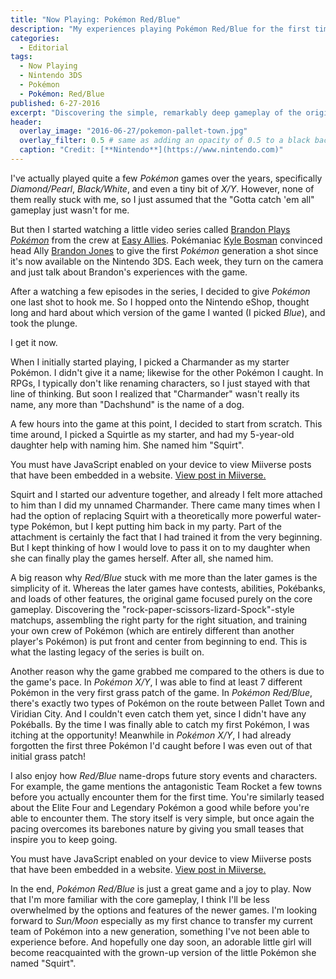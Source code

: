 ```yaml
---
title: "Now Playing: Pokémon Red/Blue"
description: "My experiences playing Pokémon Red/Blue for the first time"
categories:
  - Editorial
tags:
  - Now Playing
  - Nintendo 3DS
  - Pokémon
  - Pokémon: Red/Blue
published: 6-27-2016
excerpt: "Discovering the simple, remarkably deep gameplay of the original *Pokémon* Red and Blue Versions."
header:
  overlay_image: "2016-06-27/pokemon-pallet-town.jpg"
  overlay_filter: 0.5 # same as adding an opacity of 0.5 to a black background
  caption: "Credit: [**Nintendo**](https://www.nintendo.com)"
---
```


I've actually played quite a few *Pokémon* games over the years, specifically *Diamond/Pearl*, *Black/White*, and even a tiny bit of *X/Y*. However, none of them really stuck with me, so I just assumed that the "Gotta catch 'em all" gameplay just wasn't for me.

But then I started watching a little video series called [Brandon Plays *Pokémon*][brandon-plays-pokemon] from the crew at [Easy Allies][easy-allies]. Pokémaniac [Kyle Bosman][kyle-bosman] convinced head Ally [Brandon Jones][brandon-jones] to give the first *Pokémon* generation a shot since it's now available on the Nintendo 3DS. Each week, they turn on the camera and just talk about Brandon's experiences with the game.

After a watching a few episodes in the series, I decided to give *Pokémon* one last shot to hook me. So I hopped onto the Nintendo eShop, thought long and hard about which version of the game I wanted (I picked *Blue*), and took the plunge.

I get it now.

When I initially started playing, I picked a Charmander as my starter Pokémon. I didn't give it a name; likewise for the other Pokémon I caught. In RPGs, I typically don't like renaming characters, so I just stayed with that line of thinking. But soon I realized that "Charmander" wasn't really its name, any more than "Dachshund" is the name of a dog.

A few hours into the game at this point, I decided to start from scratch. This time around, I picked a Squirtle as my starter, and had my 5-year-old daughter help with naming him. She named him "Squirt".

<div class="miiverse-post" lang="en" data-miiverse-cite="https://miiverse.nintendo.net/posts/AYMHAAACAAADV0aA4m17iA" data-miiverse-embedded-version="1"><noscript>You must have JavaScript enabled on your device to view Miiverse posts that have been embedded in a website. <a class="miiverse-post-link" href="https://miiverse.nintendo.net/posts/AYMHAAACAAADV0aA4m17iA">View post in Miiverse.</a></noscript></div><script async src="https://miiverse.nintendo.net/js/embedded.min.js" charset="utf-8"></script>

Squirt and I started our adventure together, and already I felt more attached to him than I did my unnamed Charmander. There came many times when I had the option of replacing Squirt with a theoretically more powerful water-type Pokémon, but I kept putting him back in my party. Part of the attachment is certainly the fact that I had trained it from the very beginning. But I kept thinking of how I would love to pass it on to my daughter when she can finally play the games herself. After all, she named him.

A big reason why *Red/Blue* stuck with me more than the later games is the simplicity of it. Whereas the later games have contests, abilities, Pokébanks, and loads of other features, the original game focused purely on the core gameplay. Discovering the "rock-paper-scissors-lizard-Spock"-style matchups, assembling the right party for the right situation, and training your own crew of Pokémon (which are entirely different than another player's Pokémon) is put front and center from beginning to end. This is what the lasting legacy of the series is built on.

Another reason why the game grabbed me compared to the others is due to the game's pace. In *Pokémon X/Y*, I was able to find at least 7 different Pokémon in the very first grass patch of the game. In *Pokémon Red/Blue*, there's exactly two types of Pokémon on the route between Pallet Town and Viridian City. And I couldn't even catch them yet, since I didn't have any Pokéballs. By the time I was finally able to catch my first Pokémon, I was itching at the opportunity! Meanwhile in *Pokémon X/Y*, I had already forgotten the first three Pokémon I'd caught before I was even out of that initial grass patch!

I also enjoy how *Red/Blue* name-drops future story events and characters. For example, the game mentions the antagonistic Team Rocket a few towns before you actually encounter them for the first time. You're similarly teased about the Elite Four and Legendary Pokémon a good while before you're able to encounter them. The story itself is very simple, but once again the pacing overcomes its barebones nature by giving you small teases that inspire you to keep going.

<div class="miiverse-post" lang="en" data-miiverse-cite="https://miiverse.nintendo.net/posts/AYMHAAACAAADV0aA4wuyVA" data-miiverse-embedded-version="1"><noscript>You must have JavaScript enabled on your device to view Miiverse posts that have been embedded in a website. <a class="miiverse-post-link" href="https://miiverse.nintendo.net/posts/AYMHAAACAAADV0aA4wuyVA">View post in Miiverse.</a></noscript></div><script async src="https://miiverse.nintendo.net/js/embedded.min.js" charset="utf-8"></script>

In the end, *Pokémon Red/Blue* is just a great game and a joy to play. Now that I'm more familiar with the core gameplay, I think I'll be less overwhelmed by the options and features of the newer games. I'm looking forward to *Sun/Moon* especially as my first chance to transfer my current team of Pokémon into a new generation, something I've not been able to experience before. And hopefully one day soon, an adorable little girl will become reacquainted with the grown-up version of the little Pokémon she named "Squirt".

[brandon-plays-pokemon]: https://www.youtube.com/playlist?list=PLwa6fmqvU-4FUdjSGiMq_3_V2UCbq9yQL
[easy-allies]: http://www.easyallies.com
[kyle-bosman]: https://www.twitter.com/KyleBosman
[brandon-jones]: https://www.twitter.com/TrailerJones